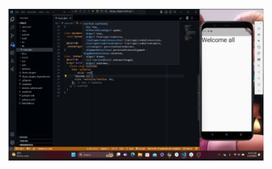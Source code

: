 [<img src="https://github.com/addff/2310-ICT602/blob/main/M3CS2666A/Team%201%20-%20Solidariti/Lab%20Work%204/image.png?raw=true" width="600" height="300"
/>](https://youtu.be/mEwvRsaB9VQ)
